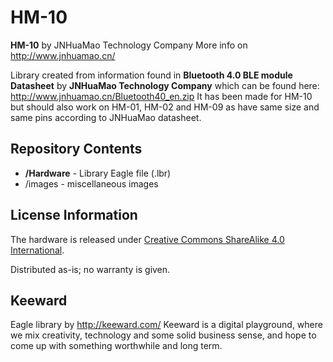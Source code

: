 HM-10
=====

**HM-10** by JNHuaMao Technology Company
More info on http://www.jnhuamao.cn/

Library created from information found in **Bluetooth 4.0 BLE module Datasheet** by **JNHuaMao Technology Company** which can be found here:
http://www.jnhuamao.cn/Bluetooth40_en.zip
It has been made for HM-10 but should also work on HM-01, HM-02 and HM-09 as have same size and same pins according to JNHuaMao datasheet.

Repository Contents
-------------------

* **/Hardware** - Library Eagle file (.lbr)
* /images - miscellaneous images

License Information
-------------------
The hardware is released under [Creative Commons ShareAlike 4.0 International](https://creativecommons.org/licenses/by-sa/4.0/).

Distributed as-is; no warranty is given.

Keeward
-------
Eagle library by http://keeward.com/
Keeward is a digital playground, where we mix creativity, technology and some solid business sense, and hope to come up with something worthwhile and long term.